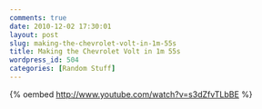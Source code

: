 ```yaml
---
comments: true
date: 2010-12-02 17:30:01
layout: post
slug: making-the-chevrolet-volt-in-1m-55s
title: Making the Chevrolet Volt in 1m 55s
wordpress_id: 504
categories: [Random Stuff]
---
```


{% oembed http://www.youtube.com/watch?v=s3dZfvTLbBE %}